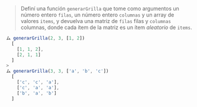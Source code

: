 > Definí una función `generarGrilla` que tome como argumentos un número entero `filas`, un número entero `columnas` y un array de valores `items`, y devuelva una matriz de `filas` filas y `columnas` columnas, donde cada ítem de la matriz es un ítem _aleatorio_ de `items`.
>
```javascript
ム generarGrilla(2, 3, [1, 2]) 
  [
    [1, 1, 2], 
    [2, 1, 1]
  ]
>
ム generarGrilla(3, 3, ['a', 'b', 'c'])
  [
    ['c', 'c', 'a'], 
    ['c', 'a', 'a'], 
    ['b', 'a', 'b']
  ]
```